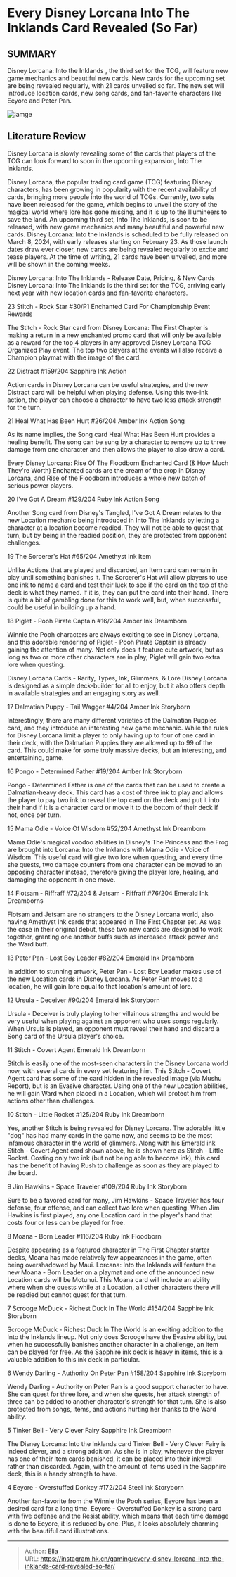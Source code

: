 # Every Disney Lorcana Into The Inklands Card Revealed (So Far)


## SUMMARY 


Disney Lorcana: Into the Inklands
, the third set for the TCG, will feature new game mechanics and beautiful new cards. 
 New cards for the upcoming set are being revealed regularly, with 21 cards unveiled so far. 
 The new set will introduce location cards, new song cards, and fan-favorite characters like Eeyore and Peter Pan. 

![iamge](https://static1.srcdn.com/wordpress/wp-content/uploads/2024/01/into-the-inklands-disney-lorcana-cards-minnie-piglet-and-jim-hawkins.jpg)

## Literature Review

Disney Lorcana is slowly revealing some of the cards that players of the TCG can look forward to soon in the upcoming expansion, Into The Inklands.




Disney Lorcana, the popular trading card game (TCG) featuring Disney characters, has been growing in popularity with the recent availability of cards, bringing more people into the world of TCGs. Currently, two sets have been released for the game, which begins to unveil the story of the magical world where lore has gone missing, and it is up to the Illumineers to save the land. An upcoming third set, Into The Inklands, is soon to be released, with new game mechanics and many beautiful and powerful new cards.
Disney Lorcana: Into the Inklands is scheduled to be fully released on March 8, 2024, with early releases starting on February 23. As those launch dates draw ever closer, new cards are being revealed regularly to excite and tease players. At the time of writing, 21 cards have been unveiled, and more will be shown in the coming weeks.
            
 
 Disney Lorcana: Into The Inklands - Release Date, Pricing, &amp; New Cards 
Disney Lorcana: Into The Inklands is the third set for the TCG, arriving early next year with new location cards and fan-favorite characters.












 








 23  Stitch - Rock Star #30/P1 
Enchanted Card For Championship Event Rewards


 







The Stitch - Rock Star card from Disney Lorcana: The First Chapter is making a return in a new enchanted promo card that will only be available as a reward for the top 4 players in any approved Disney Lorcana TCG Organized Play event. The top two players at the events will also receive a Champion playmat with the image of the card.





 22  Distract #159/204 
Sapphire Ink Action
        

Action cards in Disney Lorcana can be useful strategies, and the new Distract card will be helpful when playing defense. Using this two-ink action, the player can choose a character to have two less attack strength for the turn.





 21  Heal What Has Been Hurt #26/204 
Amber Ink Action Song


 







As its name implies, the Song card Heal What Has Been Hurt provides a healing benefit. The song can be sung by a character to remove up to three damage from one character and then allows the player to also draw a card.
            
 
 Every Disney Lorcana: Rise Of The Floodborn Enchanted Card (&amp; How Much They&#39;re Worth) 
Enchanted cards are the cream of the crop in Disney Lorcana, and Rise of the Floodborn introduces a whole new batch of serious power players.








 20  I&#39;ve Got A Dream #129/204 
Ruby Ink Action Song
        

Another Song card from Disney&#39;s Tangled, I&#39;ve Got A Dream relates to the new Location mechanic being introduced in Into The Inklands by letting a character at a location become readied. They will not be able to quest that turn, but by being in the readied position, they are protected from opponent challenges.





 19  The Sorcerer&#39;s Hat #65/204 
Amethyst Ink Item
        

Unlike Actions that are played and discarded, an Item card can remain in play until something banishes it. The Sorcerer&#39;s Hat will allow players to use one ink to name a card and test their luck to see if the card on the top of the deck is what they named. If it is, they can put the card into their hand. There is quite a bit of gambling done for this to work well, but, when successful, could be useful in building up a hand.





 18  Piglet - Pooh Pirate Captain #16/204 
Amber Ink Dreamborn
        

Winnie the Pooh characters are always exciting to see in Disney Lorcana, and this adorable rendering of Piglet - Pooh Pirate Captain is already gaining the attention of many. Not only does it feature cute artwork, but as long as two or more other characters are in play, Piglet will gain two extra lore when questing.
            
 
 Disney Lorcana Cards - Rarity, Types, Ink, Glimmers, &amp; Lore 
Disney Lorcana is designed as a simple deck-builder for all to enjoy, but it also offers depth in available strategies and an engaging story as well.








 17  Dalmatian Puppy - Tail Wagger #4/204 
Amber Ink Storyborn


 







Interestingly, there are many different varieties of the Dalmatian Puppies card, and they introduce an interesting new game mechanic. While the rules for Disney Lorcana limit a player to only having up to four of one card in their deck, with the Dalmatian Puppies they are allowed up to 99 of the card. This could make for some truly massive decks, but an interesting, and entertaining, game.





 16  Pongo - Determined Father #19/204 
Amber Ink Storyborn
        

Pongo - Determined Father is one of the cards that can be used to create a Dalmatian-heavy deck. This card has a cost of three ink to play and allows the player to pay two ink to reveal the top card on the deck and put it into their hand if it is a character card or move it to the bottom of their deck if not, once per turn.





 15  Mama Odie - Voice Of Wisdom #52/204 
Amethyst Ink Dreamborn


 







Mama Odie&#39;s magical voodoo abilities in Disney&#39;s The Princess and the Frog are brought into Lorcana: Into the Inklands with Mama Odie - Voice of Wisdom. This useful card will give two lore when questing, and every time she quests, two damage counters from one character can be moved to an opposing character instead, therefore giving the player lore, healing, and damaging the opponent in one move.





 14  Flotsam - Riffraff #72/204 &amp; Jetsam - Riffraff #76/204 
Emerald Ink Dreamborns
        

Flotsam and Jetsam are no strangers to the Disney Lorcana world, also having Amethyst Ink cards that appeared in The First Chapter set. As was the case in their original debut, these two new cards are designed to work together, granting one another buffs such as increased attack power and the Ward buff.





 13  Peter Pan - Lost Boy Leader #82/204 
Emerald Ink Dreamborn
        

In addition to stunning artwork, Peter Pan - Lost Boy Leader makes use of the new Location cards in Disney Lorcana. As Peter Pan moves to a location, he will gain lore equal to that location&#39;s amount of lore.





 12  Ursula - Deceiver #90/204 
Emerald Ink Storyborn
        

Ursula - Deceiver is truly playing to her villainous strengths and would be very useful when playing against an opponent who uses songs regularly. When Ursula is played, an opponent must reveal their hand and discard a Song card of the Ursula player&#39;s choice.





 11  Stitch - Covert Agent 
Emerald Ink Dreamborn


 







Stitch is easily one of the most-seen characters in the Disney Lorcana world now, with several cards in every set featuring him. This Stitch - Covert Agent card has some of the card hidden in the revealed image (via Mushu Report), but is an Evasive character. Using one of the new Location abilities, he will gain Ward when placed in a Location, which will protect him from actions other than challenges.





 10  Stitch - Little Rocket #125/204 
Ruby Ink Dreamborn
        

Yes, another Stitch is being revealed for Disney Lorcana. The adorable little &#34;dog&#34; has had many cards in the game now, and seems to be the most infamous character in the world of glimmers. Along with his Emerald ink Stitch - Covert Agent card shown above, he is shown here as Stitch - Little Rocket. Costing only two ink (but not being able to become ink), this card has the benefit of having Rush to challenge as soon as they are played to the board.





 9  Jim Hawkins - Space Traveler #109/204 
Ruby Ink Storyborn
        

Sure to be a favored card for many, Jim Hawkins - Space Traveler has four defense, four offense, and can collect two lore when questing. When Jim Hawkins is first played, any one Location card in the player&#39;s hand that costs four or less can be played for free.





 8  Moana - Born Leader #116/204 
Ruby Ink Floodborn


 







Despite appearing as a featured character in The First Chapter starter decks, Moana has made relatively few appearances in the game, often being overshadowed by Maui. Lorcana: Into the Inklands will feature the new Moana - Born Leader on a playmat and one of the announced new Location cards will be Motunui. This Moana card will include an ability where when she quests while at a Location, all other characters there will be readied but cannot quest for that turn.





 7  Scrooge McDuck - Richest Duck In The World #154/204 
Sapphire Ink Storyborn
        

Scrooge McDuck - Richest Duck In The World is an exciting addition to the Into the Inklands lineup. Not only does Scrooge have the Evasive ability, but when he successfully banishes another character in a challenge, an item can be played for free. As the Sapphire ink deck is heavy in items, this is a valuable addition to this ink deck in particular.





 6  Wendy Darling - Authority On Peter Pan #158/204 
Sapphire Ink Storyborn
        

Wendy Darling - Authority on Peter Pan is a good support character to have. She can quest for three lore, and when she quests, her attack strength of three can be added to another character&#39;s strength for that turn. She is also protected from songs, items, and actions hurting her thanks to the Ward ability.





 5  Tinker Bell - Very Clever Fairy 
Sapphire Ink Dreamborn
        

The Disney Lorcana: Into the Inklands card Tinker Bell - Very Clever Fairy is indeed clever, and a strong addition. As she is in play, whenever the player has one of their item cards banished, it can be placed into their inkwell rather than discarded. Again, with the amount of items used in the Sapphire deck, this is a handy strength to have.





 4  Eeyore - Overstuffed Donkey #172/204 
Steel Ink Storyborn


 







Another fan-favorite from the Winnie the Pooh series, Eeyore has been a desired card for a long time. Eeyore - Overstuffed Donkey is a strong card with five defense and the Resist ability, which means that each time damage is done to Eeyore, it is reduced by one. Plus, it looks absolutely charming with the beautiful card illustrations.


---

> Author: [Ella](https://instagram.hk.cn/)  
> URL: https://instagram.hk.cn/gaming/every-disney-lorcana-into-the-inklands-card-revealed-so-far/  

